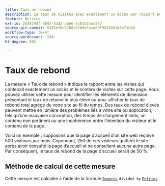 ```yaml
---
title: Taux de rebond
description: Le taux de visites avec exactement un accès par rapport aux entrées.
feature: Metrics
exl-id: 2d4929df-3843-4ad2-abe6-5c01d3eac557
source-git-commit: 9185ef6c570dd2fb0e54ce89f9833001d3e71b60
workflow-type: tm+mt
source-wordcount: '154'
ht-degree: 50%

---
```


# Taux de rebond

La mesure « Taux de rebond » indique le rapport entre les visites qui contenait exactement un accès et le nombre de visites sur cette page. Vous pouvez utiliser cette mesure pour identifier les éléments de dimension présentant le taux de rebond le plus élevé ou pour afficher le taux de rebond total agrégé de votre site au fil du temps. Des taux de rebond élevés peuvent mettre en lumière des problèmes liés à votre site ou application, tels qu’une mauvaise conception, des temps de chargement lents, un contenu non pertinent ou une incohérence entre l’intention du visiteur et le contenu de la page.

Voici un exemple : supposons que la page d’accueil d’un site web reçoive 500 visiteurs par mois. Cependant, 250 de ces visiteurs quittent le site après avoir consulté la page d’accueil et ne consultent aucune autre page. Par conséquent, le taux de rebond de la page d’accueil serait de 50 %.

## Méthode de calcul de cette mesure

Cette mesure est calculée à l’aide de la formule [`Bounces`](bounces.md) `divided by` [`Entries`](entries.md).
